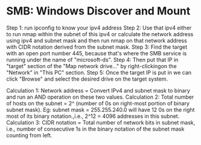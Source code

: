 # SMB: Windows Discover and Mount

Step 1: run ipconfig to know your ipv4 address
Step 2: Use that ipv4 either to run nmap within the subnet of this ipv4 or calculate the network address using ipv4 and subnet mask and then run nmap on that network address with CIDR notation derived from the subnet mask.
Step 3: Find the target with an open port number 445, because that's where the SMB service is running under the name of "microsoft-ds".
Step 4: Then put that IP in "target" section of the "Map network drive..." by right-clickingon the "Network" in "This PC" section.
Step 5: Once the target IP is put in we can click "Browse" and select the desired drive on the target system.

Calculation 1: Network address = Convert IPv4 and subnet mask to binary and run an AND operation on these two values.
Calculation 2: Total number of hosts on the subnet = 2^ (number of 0s on right-most portion of binary subnet mask). Eg: subnet mask = 255.255.240.0 will have 12 0s on the right most of its binary notation.,i.e., 2^12 = 4096 addresses in this subnet.
Calculation 3: CIDR notation = Total number of network bits in subnet mask, i.e., number of consecutive 1s in the binary notation of the subnet mask counting from left.

